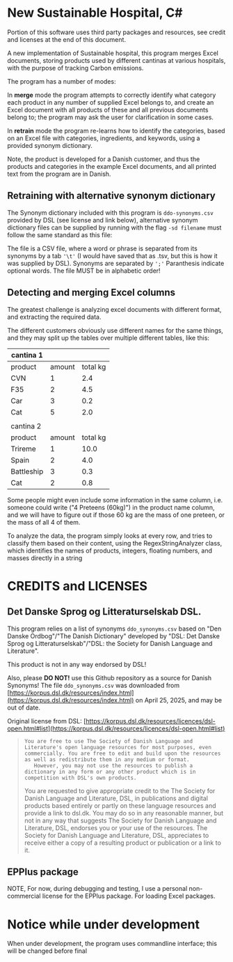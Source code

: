 New Sustainable Hospital, C#
=========
Portion of this software uses third party packages and resources, see credit and licenses at the end of this document.

A new implementation of Sustainable hospital, this program merges Excel documents, storing products used by different cantinas at various hospitals, with the purpose of tracking Carbon emissions.


The program has a number of modes:

In **merge** mode the program attempts to correctly identify what category each product in any number of supplied Excel belongs to, and create an Excel document with all products of these and all previous documents belong to; the program may ask the user for clarification in some cases.

In **retrain** mode the program re-learns how to identify the categories, based on an Excel file with categories, ingredients, and keywords, using a provided synonym dictionary.

Note, the product is developed for a Danish customer, and thus the products and categories in the example Excel documents, and all printed text from the program are in Danish.

Retraining with alternative synonym dictionary
---------------
The Synonym dictionary included with this program is `ddo-synonyms.csv` provided by DSL (see license and link below), alternative synonym dictionary files can be supplied by running with the flag `-sd filename` must follow the same standard as this file:

The file is a CSV file, where a word or phrase is separated from its synonyms by a tab `'\t'` (I would have saved that as .tsv, but this is how it was supplied by DSL). Synonyms are separated by `';'` Paranthesis indicate optional words. The file MUST be in alphabetic order! 

Detecting and merging Excel columns
-------------------
The greatest challenge is analyzing excel documents with different format, and extracting the required data.

The different customers obviously use different names for the same things, and they may split up the tables over multiple different tables, like this:


| cantina 1  |        |            |
| ---------- | ------ | ---------- |
| product    | amount | total kg   |
| CVN        |  1     |   2.4      |
| F35        |  2     |   4.5      |
| Car        |  3     |   0.2      |
| Cat        |  5     |   2.0      |
|            |        |            |
| cantina 2  |        |            |
| product    | amount | total kg   |
| Trireme    |  1     |  10.0      |
| Spain      |  2     |   4.0      |
| Battleship |  3     |   0.3      |
| Cat        |  2     |   0.8      |

Some people might even include some information in the same column, i.e. someone could write ("4 Preteens (60kg)") in the product name column, and we will have to figure out if those 60 kg are the mass of one preteen, or the mass of all 4 of them.

To analyze the data, the program simply looks at every row, and tries to classify them based on their content, using the RegexStringAnalyzer class, which identifies the names of products, integers, floating numbers, and masses directly in a string

CREDITS and LICENSES
=====

Det Danske Sprog og Litteraturselskab DSL.
----
This program relies on a list of synonyms  `ddo_synonyms.csv` based on "Den Danske Ordbog"/"The Danish Dictionary" developed by "DSL: Det Danske Sprog og Litteraturselskab"/"DSL: the Society for Danish Language and Literature".

This product is not in any way endorsed by DSL!

Also, please **DO NOT!** use this Github repository as a source for Danish Synonyms! The file `ddo_synonyms.csv` was downloaded from [https://korpus.dsl.dk/resources/index.html](https://korpus.dsl.dk/resources/index.html) on April 25, 2025, and may be out of date.


Original license from DSL: [https://korpus.dsl.dk/resources/licences/dsl-open.html#list](https://korpus.dsl.dk/resources/licences/dsl-open.html#list)

>     You are free to use The Society of Danish Language and Literature's open language resources for most purposes, even commercially. You are free to edit and build upon the resources as well as redistribute them in any medium or format.
>        However, you may not use the resources to publish a dictionary in any form or any other product which is in competition with DSL's own products.
>
>    You are requested to give appropriate credit to the The Society for Danish Language and Literature, DSL, in publications and digital products based entirely or partly on these language resources and provide a link to dsl.dk. You may do so in any reasonable manner, but not in any way that suggests The Society for Danish Language and Literature, DSL, endorses you or your use of the resources. The Society for Danish Language and Literature, DSL, appreciates to receive either a copy of a resulting product or publication or a link to it.


EPPlus package
-----------
NOTE, For now, during debugging and testing, I use a personal non-commercial license for the EPPlus package. For loading Excel packages.


Notice while under development
====
When under development, the program uses commandline interface; this will be changed before final
